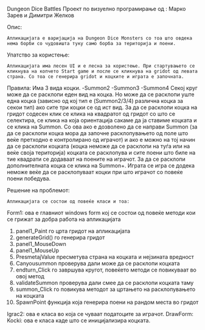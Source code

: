 ﻿Dungeon Dice Battles
Проект по визуелно програмирање од : Марко Зарев и Димитри Желков

Опис:

	Апликацијата е варијација на Dungeon Dice Monsters со тоа што овдека нема борби со чудовишта туку само борба за територија и поени.
	
Упатство за користење:

	Апликацијата има лесен UI и е лесна за користење. При стартувањето се кликнува на копчето Start game и после се кликнува на gridot од левата страна. Со тоа се генерира gridot и коцките и играта е започната.
Правила:
	Има 3 вида коцки. 
-Summon2
-Summon3
-Summon4
	Секој круг може да се расклопи еден вид на коцка. Но може да се расклопи уште една коцка (зависно од кој тип е (Summon2/3/4) различна коцка за секои тип) ако сите три коцки се од ист вид. За да се расклопи коцка на гридот содесен клик се клика на квадратот од гридот со што се селектира, се клика на која ориентација сакаме да ја ставиме коцката и се клика на Summon. Со ова ако е дозволено да се направи Summon (за да се расклопи коцка мора да започне расклопувањето од поле што веќе претходно е контролирано од играчот) и ако е можно на тој начин да се расклопи коцката (коцка неможе да се расклопи на туѓа или на веќе своја територија) коцката се расклопува и сите поени што биле на тие квадрати се додаваат на поените на играчот. За да се расклопи дополнителната коцка се клика на Summon+.
	Играта се игра се додека неможе веќе да се расклопуваат коцки при што играчот со повеќе поени победува.

Решение на проблемот:

	Апликацијата се состои од повеќе класи и тоа:
Form1: ова е главниот windows form кој се состои од повеќе методи кои се грижат за добра работа на апликацијата
1. panel1_Paint го црта гридот на апликацијата
2. generateGrid() го генерира гридот
3. panel1_MouseDown
4. panel1_MouseUp
5. PresmetajValue пресметува страна на коцката и нејзината вредност
6. Canyousummon проверува дали може да се расклопи коцката
7. endturn_Click го завршува кругот, повеќето методи се повикуваат во овој метод
8. validateSummon проверува дали смее да се расклопи коцката таму
9. summon_Click го повикува методот за цртањето на расклопувањето на коцката
10. SpawnPoint функција која генерира поени на рандом места во гридот

Igrac2: ова е класа во која се чуваат податоците за играчот.
DrawForm:
Kocki: ова е класа каде што се иницијализира коцката.